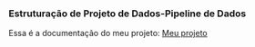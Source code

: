 ### Estruturação de Projeto de Dados-Pipeline de Dados

Essa é a documentação do meu projeto:
[Meu projeto](https://gustavobi4yourdata.github.io/Data-Engineering-Project-04/)
